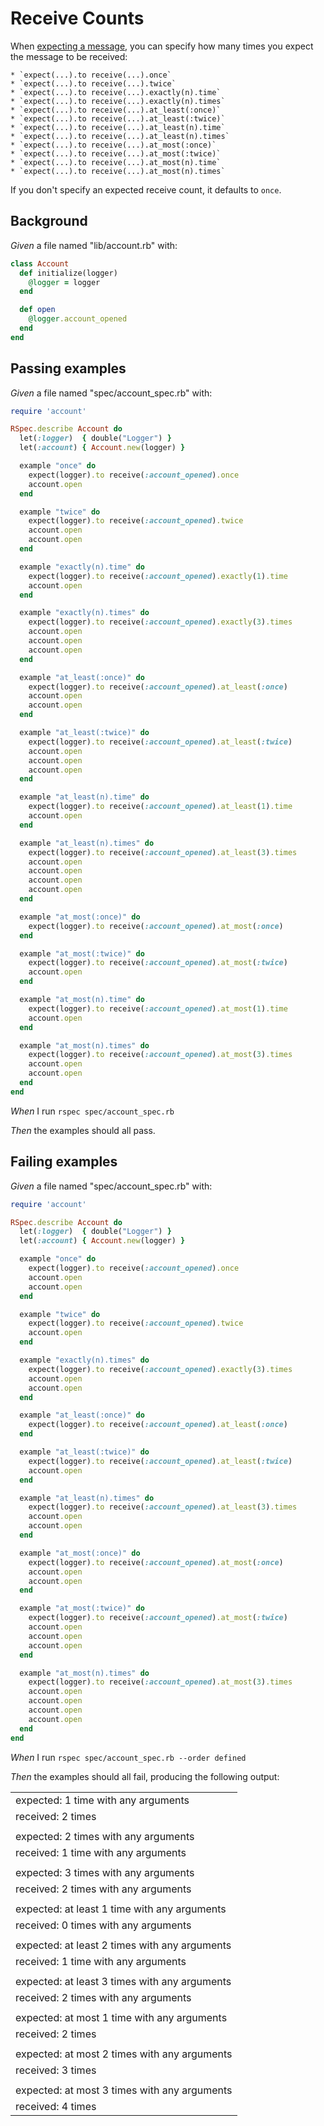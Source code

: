 # Receive Counts

When [expecting a message](../basics/expecting-messages), you can specify how many times you expect the message to be
  received:

    * `expect(...).to receive(...).once`
    * `expect(...).to receive(...).twice`
    * `expect(...).to receive(...).exactly(n).time`
    * `expect(...).to receive(...).exactly(n).times`
    * `expect(...).to receive(...).at_least(:once)`
    * `expect(...).to receive(...).at_least(:twice)`
    * `expect(...).to receive(...).at_least(n).time`
    * `expect(...).to receive(...).at_least(n).times`
    * `expect(...).to receive(...).at_most(:once)`
    * `expect(...).to receive(...).at_most(:twice)`
    * `expect(...).to receive(...).at_most(n).time`
    * `expect(...).to receive(...).at_most(n).times`

  If you don't specify an expected receive count, it defaults to `once`.

## Background

_Given_ a file named "lib/account.rb" with:

```ruby
class Account
  def initialize(logger)
    @logger = logger
  end

  def open
    @logger.account_opened
  end
end
```

## Passing examples

_Given_ a file named "spec/account_spec.rb" with:

```ruby
require 'account'

RSpec.describe Account do
  let(:logger)  { double("Logger") }
  let(:account) { Account.new(logger) }

  example "once" do
    expect(logger).to receive(:account_opened).once
    account.open
  end

  example "twice" do
    expect(logger).to receive(:account_opened).twice
    account.open
    account.open
  end

  example "exactly(n).time" do
    expect(logger).to receive(:account_opened).exactly(1).time
    account.open
  end

  example "exactly(n).times" do
    expect(logger).to receive(:account_opened).exactly(3).times
    account.open
    account.open
    account.open
  end

  example "at_least(:once)" do
    expect(logger).to receive(:account_opened).at_least(:once)
    account.open
    account.open
  end

  example "at_least(:twice)" do
    expect(logger).to receive(:account_opened).at_least(:twice)
    account.open
    account.open
    account.open
  end

  example "at_least(n).time" do
    expect(logger).to receive(:account_opened).at_least(1).time
    account.open
  end

  example "at_least(n).times" do
    expect(logger).to receive(:account_opened).at_least(3).times
    account.open
    account.open
    account.open
    account.open
  end

  example "at_most(:once)" do
    expect(logger).to receive(:account_opened).at_most(:once)
  end

  example "at_most(:twice)" do
    expect(logger).to receive(:account_opened).at_most(:twice)
    account.open
  end

  example "at_most(n).time" do
    expect(logger).to receive(:account_opened).at_most(1).time
    account.open
  end

  example "at_most(n).times" do
    expect(logger).to receive(:account_opened).at_most(3).times
    account.open
    account.open
  end
end
```

_When_ I run `rspec spec/account_spec.rb`

_Then_ the examples should all pass.

## Failing examples

_Given_ a file named "spec/account_spec.rb" with:

```ruby
require 'account'

RSpec.describe Account do
  let(:logger)  { double("Logger") }
  let(:account) { Account.new(logger) }

  example "once" do
    expect(logger).to receive(:account_opened).once
    account.open
    account.open
  end

  example "twice" do
    expect(logger).to receive(:account_opened).twice
    account.open
  end

  example "exactly(n).times" do
    expect(logger).to receive(:account_opened).exactly(3).times
    account.open
    account.open
  end

  example "at_least(:once)" do
    expect(logger).to receive(:account_opened).at_least(:once)
  end

  example "at_least(:twice)" do
    expect(logger).to receive(:account_opened).at_least(:twice)
    account.open
  end

  example "at_least(n).times" do
    expect(logger).to receive(:account_opened).at_least(3).times
    account.open
    account.open
  end

  example "at_most(:once)" do
    expect(logger).to receive(:account_opened).at_most(:once)
    account.open
    account.open
  end

  example "at_most(:twice)" do
    expect(logger).to receive(:account_opened).at_most(:twice)
    account.open
    account.open
    account.open
  end

  example "at_most(n).times" do
    expect(logger).to receive(:account_opened).at_most(3).times
    account.open
    account.open
    account.open
    account.open
  end
end
```

_When_ I run `rspec spec/account_spec.rb --order defined`

_Then_ the examples should all fail, producing the following output:

|                                               |
|-----------------------------------------------|
| expected: 1 time with any arguments           |
| received: 2 times                             |
|                                               |
| expected: 2 times with any arguments          |
| received: 1 time with any arguments           |
|                                               |
| expected: 3 times with any arguments          |
| received: 2 times with any arguments          |
|                                               |
| expected: at least 1 time with any arguments  |
| received: 0 times with any arguments          |
|                                               |
| expected: at least 2 times with any arguments |
| received: 1 time with any arguments           |
|                                               |
| expected: at least 3 times with any arguments |
| received: 2 times with any arguments          |
|                                               |
| expected: at most 1 time with any arguments   |
| received: 2 times                             |
|                                               |
| expected: at most 2 times with any arguments  |
| received: 3 times                             |
|                                               |
| expected: at most 3 times with any arguments  |
| received: 4 times                             |
